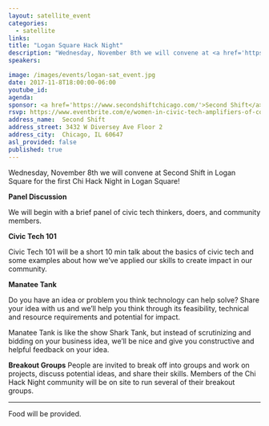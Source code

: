 ```yaml
---
layout: satellite_event
categories:
  - satellite
links:
title: "Logan Square Hack Night"
description: "Wednesday, November 8th we will convene at <a href='https://www.secondshiftchicago.com/'> Second Shift</a> for the first Chi Hack Neighborhoods Night in Logan Square!"
speakers:

image: /images/events/logan-sat_event.jpg
date: 2017-11-8T18:00:00-06:00
youtube_id:
agenda:
sponsor: <a href='https://www.secondshiftchicago.com/'>Second Shift</a>
rsvp: https://www.eventbrite.com/e/women-in-civic-tech-amplifiers-of-community-voice-tickets-32680563445
address_name:  Second Shift
address_street: 3432 W Diversey Ave Floor 2
address_city:  Chicago, IL 60647
asl_provided: false
published: true
---
```


Wednesday, November 8th we will convene at Second Shift in Logan Square for the first Chi Hack Night in Logan Square!

**Panel Discussion**

We will begin with a brief panel of civic tech thinkers, doers, and community members.

**Civic Tech 101**

Civic Tech 101 will be a short 10 min talk about the basics of civic tech and some examples about how we’ve applied our skills to create impact in our community.

**Manatee Tank**

Do you have an idea or problem you think technology can help solve? Share your idea with us and we’ll help you think through its feasibility, technical and resource requirements and potential for impact.

Manatee Tank is like the show Shark Tank, but instead of scrutinizing and bidding on your business idea, we’ll be nice and give you constructive and helpful feedback on your idea.

**Breakout Groups**
People are invited to break off into groups and work on projects, discuss potential ideas, and share their skills. Members of the Chi Hack Night community will be on site to run several of their breakout groups.

---

Food will be provided.
